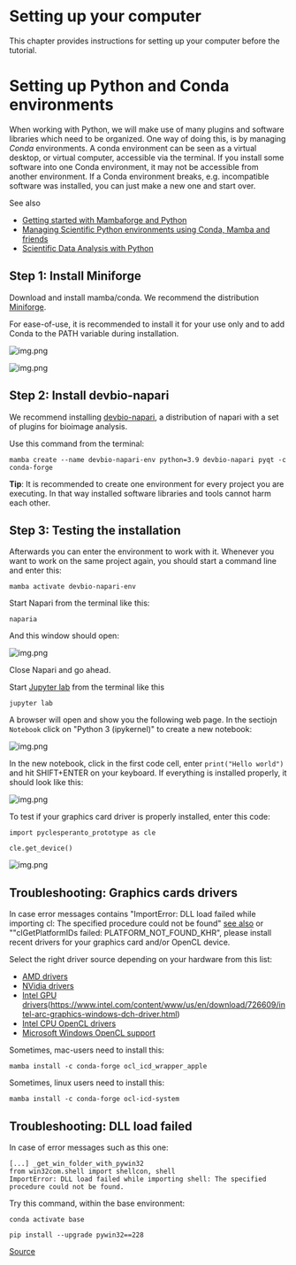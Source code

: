 # Setting up your computer

This chapter provides instructions for setting up your computer before the tutorial.

# Setting up Python and Conda environments
When working with Python, we will make use of many plugins and software libraries which need to be organized.
One way of doing this, is by managing *Conda* environments.
A conda environment can be seen as a virtual desktop, or virtual computer, accessible via the terminal. 
If you install some software into one Conda environment, it may not be accessible from another environment. 
If a Conda environment breaks, e.g. incompatible software was installed, you can just make a new one and start over.

See also
* [Getting started with Mambaforge and Python](https://biapol.github.io/blog/mara_lampert/getting_started_with_mambaforge_and_python/readme.html)
* [Managing Scientific Python environments using Conda, Mamba and friends](https://focalplane.biologists.com/2022/12/08/managing-scientific-python-environments-using-conda-mamba-and-friends/)
* [Scientific Data Analysis with Python](https://youtu.be/MOEPe9TGBK0)

## Step 1: Install Miniforge
Download and install mamba/conda. We recommend the distribution [Miniforge](https://github.com/conda-forge/miniforge#miniforge3).

For ease-of-use, it is recommended to install it for your use only and to add Conda to the PATH variable during installation.

![img.png](install_mambaforge.png)

![img.png](install_mambaforge2.png)

## Step 2: Install devbio-napari

We recommend installing [devbio-napari](https://github.com/haesleinhuepf/devbio-napari), a distribution of napari with a set of plugins for bioimage analysis.

Use this command from the terminal:

```
mamba create --name devbio-napari-env python=3.9 devbio-napari pyqt -c conda-forge
```

**Tip**: It is recommended to create one environment for every project you are executing. 
In that way installed software libraries and tools cannot harm each other.

## Step 3: Testing the installation

Afterwards you can enter the environment to work with it. 
Whenever you want to work on the same project again, you should start a command line and enter this:

```
mamba activate devbio-napari-env
```

Start Napari from the terminal like this:

```
naparia
```

And this window should open:

![img.png](naparia-screenshot.png)

Close Napari and go ahead. 

Start [Jupyter lab](https://jupyter.org/) from the terminal like this

```
jupyter lab
```

A browser will open and show you the following web page. In the sectiojn `Notebook` click on "Python 3 (ipykernel)" to create a new notebook:

![img.png](start_jupyter_lab.png)

In the new notebook, click in the first code cell, enter `print("Hello world")` and hit SHIFT+ENTER on your keyboard. 
If everything is installed properly, it should look like this:

![img.png](hello_world.png)

To test if your graphics card driver is properly installed, enter this code:

```
import pyclesperanto_prototype as cle

cle.get_device()
```

![img.png](test_opencl.png)

## Troubleshooting: Graphics cards drivers

In case error messages contains "ImportError: DLL load failed while importing cl: The specified procedure could not be found" [see also](https://github.com/clEsperanto/pyclesperanto_prototype/issues/55) or ""clGetPlatformIDs failed: PLATFORM_NOT_FOUND_KHR", please install recent drivers for your graphics card and/or OpenCL device. 

Select the right driver source depending on your hardware from this list:

* [AMD drivers](https://www.amd.com/en/support)
* [NVidia drivers](https://www.nvidia.com/download/index.aspx)
* [Intel GPU drivers]()(https://www.intel.com/content/www/us/en/download/726609/intel-arc-graphics-windows-dch-driver.html)
* [Intel CPU OpenCL drivers](https://www.intel.com/content/www/us/en/developer/articles/tool/opencl-drivers.html#latest_CPU_runtime)
* [Microsoft Windows OpenCL support](https://www.microsoft.com/en-us/p/opencl-and-opengl-compatibility-pack/9nqpsl29bfff)

Sometimes, mac-users need to install this:

    mamba install -c conda-forge ocl_icd_wrapper_apple

Sometimes, linux users need to install this:

    mamba install -c conda-forge ocl-icd-system

## Troubleshooting: DLL load failed

In case of error messages such as this one:
```
[...] _get_win_folder_with_pywin32
from win32com.shell import shellcon, shell
ImportError: DLL load failed while importing shell: The specified procedure could not be found.
```

Try this command, within the base environment:

```
conda activate base

pip install --upgrade pywin32==228
```

[Source](https://github.com/conda/conda/issues/11503)

